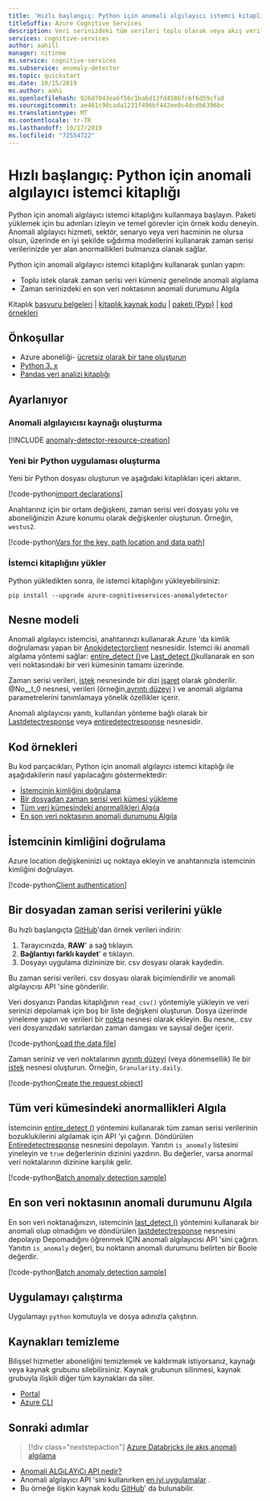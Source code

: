 ```yaml
---
title: 'Hızlı başlangıç: Python için anomali algılayıcı istemci kitaplığını kullanarak veri anormalilerini algılama'
titleSuffix: Azure Cognitive Services
description: Veri serinizdeki tüm verileri toplu olarak veya akış verilerinde saptamak için anomali algılayıcı API 'sini kullanın.
services: cognitive-services
author: aahill
manager: nitinme
ms.service: cognitive-services
ms.subservice: anomaly-detector
ms.topic: quickstart
ms.date: 10/15/2019
ms.author: aahi
ms.openlocfilehash: 926d7043ea6f56c1ba6d13fd4586fc6f6d59cfa8
ms.sourcegitcommit: ae461c90cada1231f496bf442ee0c4dcdb6396bc
ms.translationtype: MT
ms.contentlocale: tr-TR
ms.lasthandoff: 10/17/2019
ms.locfileid: "72554722"
---
```

# <a name="quickstart-anomaly-detector-client-library-for-python"></a>Hızlı başlangıç: Python için anomali algılayıcı istemci kitaplığı

Python için anomali algılayıcı istemci kitaplığını kullanmaya başlayın. Paketi yüklemek için bu adımları izleyin ve temel görevler için örnek kodu deneyin. Anomali algılayıcı hizmeti, sektör, senaryo veya veri hacminin ne olursa olsun, üzerinde en iyi şekilde sığdırma modellerini kullanarak zaman serisi verilerinizde yer alan anormallikleri bulmanıza olanak sağlar.

Python için anomali algılayıcı istemci kitaplığını kullanarak şunları yapın:

* Toplu istek olarak zaman serisi veri kümeniz genelinde anomali algılama
* Zaman serinizdeki en son veri noktasının anomali durumunu Algıla

Kitaplık [başvuru belgeleri](https://docs.microsoft.com/python/api/azure-cognitiveservices-anomalydetector/azure.cognitiveservices.anomalydetector?view=azure-python)  | [kitaplık kaynak kodu](https://github.com/Azure/azure-sdk-for-python/tree/master/sdk/cognitiveservices/azure-cognitiveservices-anomalydetector)  | [paketi (Pypı)](https://pypi.org/project/azure-cognitiveservices-anomalydetector/)  | [kod örnekleri](https://github.com/Azure-Samples/anomalydetector)

## <a name="prerequisites"></a>Önkoşullar

* Azure aboneliği- [ücretsiz olarak bir tane oluşturun](https://azure.microsoft.com/free/)
* [Python 3. x](https://www.python.org/)
* [Pandas veri analizi kitaplığı](https://pandas.pydata.org/)
 
## <a name="setting-up"></a>Ayarlanıyor

### <a name="create-an-anomaly-detector-resource"></a>Anomali algılayıcısı kaynağı oluşturma

[!INCLUDE [anomaly-detector-resource-creation](../../../../includes/cognitive-services-anomaly-detector-resource-cli.md)]

### <a name="create-a-new-python-application"></a>Yeni bir Python uygulaması oluşturma

 Yeni bir Python dosyası oluşturun ve aşağıdaki kitaplıkları içeri aktarın.

[!code-python[import declarations](~/samples-anomaly-detector/quickstarts/sdk/python-sdk-sample.py?name=imports)]

Anahtarınız için bir ortam değişkeni, zaman serisi veri dosyası yolu ve aboneliğinizin Azure konumu olarak değişkenler oluşturun. Örneğin, `westus2`. 

[!code-python[Vars for the key, path location and data path](~/samples-anomaly-detector/quickstarts/sdk/python-sdk-sample.py?name=initVars)]

### <a name="install-the-client-library"></a>İstemci kitaplığını yükler

Python yükledikten sonra, ile istemci kitaplığını yükleyebilirsiniz:

```console
pip install --upgrade azure-cognitiveservices-anomalydetector
```

## <a name="object-model"></a>Nesne modeli

Anomali algılayıcı istemcisi, anahtarınızı kullanarak Azure 'da kimlik doğrulaması yapan bir [Anokidetectorclient](https://docs.microsoft.com/python/api/azure-cognitiveservices-anomalydetector/azure.cognitiveservices.anomalydetector.anomalydetectorclient?view=azure-python) nesnesidir. İstemci iki anomali algılama yöntemi sağlar: [entire_detect ()](https://docs.microsoft.com/python/api/azure-cognitiveservices-anomalydetector/azure.cognitiveservices.anomalydetector.anomalydetectorclient?view=azure-python#entire-detect-body--custom-headers-none--raw-false----operation-config-)ve [Last_detect ()](https://docs.microsoft.com/python/api/azure-cognitiveservices-anomalydetector/azure.cognitiveservices.anomalydetector.anomalydetectorclient?view=azure-python#last-detect-body--custom-headers-none--raw-false----operation-config-)kullanarak en son veri noktasındaki bir veri kümesinin tamamı üzerinde. 

Zaman serisi verileri, [istek](https://docs.microsoft.com/python/api/azure-cognitiveservices-anomalydetector/azure.cognitiveservices.anomalydetector.models.request(class)?view=azure-python) nesnesinde bir dizi [işaret](https://docs.microsoft.com/python/api/azure-cognitiveservices-anomalydetector/azure.cognitiveservices.anomalydetector.models.point(class)?view=azure-python) olarak gönderilir. @No__t_0 nesnesi, verileri (örneğin,[ayrıntı düzeyi](https://docs.microsoft.com/python/api/azure-cognitiveservices-anomalydetector/azure.cognitiveservices.anomalydetector.models.granularity?view=azure-python) ) ve anomali algılama parametrelerini tanımlamaya yönelik özellikler içerir. 

Anomali algılayıcısı yanıtı, kullanılan yönteme bağlı olarak bir [Lastdetectresponse](https://docs.microsoft.com/python/api/azure-cognitiveservices-anomalydetector/azure.cognitiveservices.anomalydetector.models.lastdetectresponse?view=azure-python) veya [entiredetectresponse](https://docs.microsoft.com/python/api/azure-cognitiveservices-anomalydetector/azure.cognitiveservices.anomalydetector.models.entiredetectresponse?view=azure-python) nesnesidir. 

## <a name="code-examples"></a>Kod örnekleri 

Bu kod parçacıkları, Python için anomali algılayıcı istemci kitaplığı ile aşağıdakilerin nasıl yapılacağını göstermektedir:

* [İstemcinin kimliğini doğrulama](#authenticate-the-client)
* [Bir dosyadan zaman serisi veri kümesi yükleme](#load-time-series-data-from-a-file)
* [Tüm veri kümesindeki anormallikleri Algıla](#detect-anomalies-in-the-entire-data-set) 
* [En son veri noktasının anomali durumunu Algıla](#detect-the-anomaly-status-of-the-latest-data-point)

## <a name="authenticate-the-client"></a>İstemcinin kimliğini doğrulama

Azure location değişkeninizi uç noktaya ekleyin ve anahtarınızla istemcinin kimliğini doğrulayın.

[!code-python[Client authentication](~/samples-anomaly-detector/quickstarts/sdk/python-sdk-sample.py?name=client)]

## <a name="load-time-series-data-from-a-file"></a>Bir dosyadan zaman serisi verilerini yükle

Bu hızlı başlangıçta [GitHub](https://github.com/Azure-Samples/AnomalyDetector/blob/master/example-data/request-data.csv)'dan örnek verileri indirin:
1. Tarayıcınızda, **RAW**' a sağ tıklayın.
2. **Bağlantıyı farklı kaydet**' e tıklayın.
3. Dosyayı uygulama dizininize bir. csv dosyası olarak kaydedin.

Bu zaman serisi verileri. csv dosyası olarak biçimlendirilir ve anomali algılayıcısı API 'sine gönderilir.

Veri dosyanızı Pandas kitaplığının `read_csv()` yöntemiyle yükleyin ve veri serinizi depolamak için boş bir liste değişkeni oluşturun. Dosya üzerinde yineleme yapın ve verileri bir [nokta](https://docs.microsoft.com/python/api/azure-cognitiveservices-anomalydetector/azure.cognitiveservices.anomalydetector.models.point%28class%29?view=azure-python) nesnesi olarak ekleyin. Bu nesne,. csv veri dosyanızdaki satırlardan zaman damgası ve sayısal değer içerir. 

[!code-python[Load the data file](~/samples-anomaly-detector/quickstarts/sdk/python-sdk-sample.py?name=loadDataFile)]

Zaman seriniz ve veri noktalarının [ayrıntı düzeyi](https://docs.microsoft.com/python/api/azure-cognitiveservices-anomalydetector/azure.cognitiveservices.anomalydetector.models.granularity?view=azure-python) (veya dönemsellik) Ile bir [istek](https://docs.microsoft.com/python/api/azure-cognitiveservices-anomalydetector/azure.cognitiveservices.anomalydetector.models.request%28class%29?view=azure-python) nesnesi oluşturun. Örneğin, `Granularity.daily`.

[!code-python[Create the request object](~/samples-anomaly-detector/quickstarts/sdk/python-sdk-sample.py?name=request)]

## <a name="detect-anomalies-in-the-entire-data-set"></a>Tüm veri kümesindeki anormallikleri Algıla 

İstemcinin [entire_detect ()](https://docs.microsoft.com/python/api/azure-cognitiveservices-anomalydetector/azure.cognitiveservices.anomalydetector.anomalydetectorclient?view=azure-python#entire-detect-body--custom-headers-none--raw-false----operation-config-) yöntemini kullanarak tüm zaman serisi verilerinin bozuklukilerini algılamak için API 'yi çağırın. Döndürülen [Entiredetectresponse](https://docs.microsoft.com/python/api/azure-cognitiveservices-anomalydetector/azure.cognitiveservices.anomalydetector.models.entiredetectresponse?view=azure-python) nesnesini depolayın. Yanıtın `is_anomaly` listesini yineleyin ve `true` değerlerinin dizinini yazdırın. Bu değerler, varsa anormal veri noktalarının dizinine karşılık gelir.

[!code-python[Batch anomaly detection sample](~/samples-anomaly-detector/quickstarts/sdk/python-sdk-sample.py?name=detectAnomaliesBatch)]

## <a name="detect-the-anomaly-status-of-the-latest-data-point"></a>En son veri noktasının anomali durumunu Algıla

En son veri noktanağınızın, istemcinin [last_detect ()](https://docs.microsoft.com/python/api/azure-cognitiveservices-anomalydetector/azure.cognitiveservices.anomalydetector.anomalydetectorclient?view=azure-python#last-detect-body--custom-headers-none--raw-false----operation-config-) yöntemini kullanarak bir anomali olup olmadığını ve döndürülen [lastdetectresponse](https://docs.microsoft.com/python/api/azure-cognitiveservices-anomalydetector/azure.cognitiveservices.anomalydetector.models.lastdetectresponse?view=azure-python) nesnesini depolayıp Depomadığını öğrenmek IÇIN anomali algılayıcısı API 'sini çağırın. Yanıtın `is_anomaly` değeri, bu noktanın anomali durumunu belirten bir Boole değerdir.  

[!code-python[Batch anomaly detection sample](~/samples-anomaly-detector/quickstarts/sdk/python-sdk-sample.py?name=latestPointDetection)]

## <a name="run-the-application"></a>Uygulamayı çalıştırma

Uygulamayı `python` komutuyla ve dosya adınızla çalıştırın.
 
## <a name="clean-up-resources"></a>Kaynakları temizleme

Bilişsel hizmetler aboneliğini temizlemek ve kaldırmak istiyorsanız, kaynağı veya kaynak grubunu silebilirsiniz. Kaynak grubunun silinmesi, kaynak grubuyla ilişkili diğer tüm kaynakları da siler.

* [Portal](../../cognitive-services-apis-create-account.md#clean-up-resources)
* [Azure CLI](../../cognitive-services-apis-create-account-cli.md#clean-up-resources)

## <a name="next-steps"></a>Sonraki adımlar

> [!div class="nextstepaction"]
>[Azure Databricks ile akış anomali algılama](../tutorials/anomaly-detection-streaming-databricks.md)

* [Anomali ALGıLAYıCı API nedir?](../overview.md)
* Anomali algılayıcı API 'sini kullanırken [en iyi uygulamalar](../concepts/anomaly-detection-best-practices.md) .
* Bu örneğe ilişkin kaynak kodu [GitHub](https://github.com/Azure-Samples/AnomalyDetector/blob/master/quickstarts/sdk/csharp-sdk-sample.cs)' da bulunabilir.
